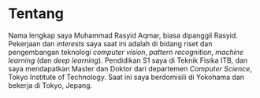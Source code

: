 # Tentang

Nama lengkap saya Muhammad Rasyid Aqmar, biasa dipanggil Rasyid.
Pekerjaan dan *interests* saya saat ini adalah di bidang riset dan pengembangan teknologi *computer vision*, *pattern recognition*, *machine learning* (dan *deep learning*). 
Pendidikan S1 saya di Teknik Fisika ITB, dan saya mendapatkan Master dan Doktor dari departemen *Computer Science*, Tokyo Institute of Technology.
Saat ini saya berdomisili di Yokohama dan bekerja di Tokyo, Jepang.


